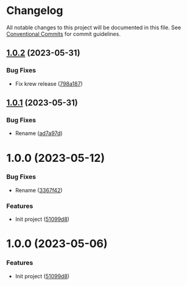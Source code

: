 # Changelog

All notable changes to this project will be documented in this file. See
[Conventional Commits](https://conventionalcommits.org) for commit guidelines.

## [1.0.2](https://github.com/stenic/kubectl-resource_report/compare/v1.0.1...v1.0.2) (2023-05-31)


### Bug Fixes

* Fix krew release ([798a187](https://github.com/stenic/kubectl-resource_report/commit/798a18755ec16d2278966b8a428b7eb922528fde))

## [1.0.1](https://github.com/stenic/kubectl-resource_report/compare/v1.0.0...v1.0.1) (2023-05-31)


### Bug Fixes

* Rename ([ad7a97d](https://github.com/stenic/kubectl-resource_report/commit/ad7a97d7700402d2ba85ddf4ad8e314792e25646))

# 1.0.0 (2023-05-12)


### Bug Fixes

* Rename ([3367f42](https://github.com/stenic/kubectl-resource_report/commit/3367f424262b1a59cfe9b89b989e20dc078f0854))


### Features

* Init project ([51099d8](https://github.com/stenic/kubectl-resource_report/commit/51099d8362ddd7e244ef3eb0066dea55840b31c7))

# 1.0.0 (2023-05-06)

### Features

- Init project ([51099d8](https://github.com/stenic/kubectl-resource_report/commit/51099d8362ddd7e244ef3eb0066dea55840b31c7))
